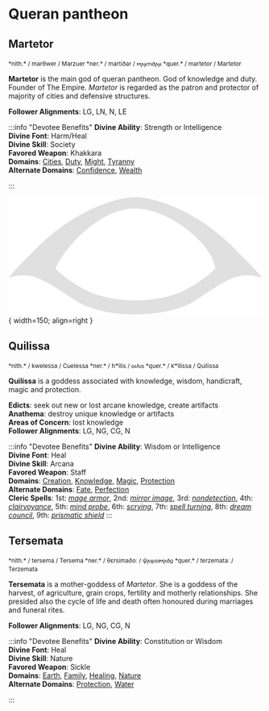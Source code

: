 # Queran pantheon

## Martetor

<small>
*nith.*  / marθwer / Marzuer  
*ner.*  / martiðar / 𐌼𐌰𐍂𐍄𐌹𐌳𐌰𐍂  
*quer.*  / martetor / Martetor
</small>

**Martetor** is the main god of queran pantheon. God of knowledge and duty. Founder of The Empire. *Martetor* is regarded as the patron and protector of majority of cities and defensive structures.

**Follower Alignments**: LG, LN, N, LE  

:::info "Devotee Benefits"
**Divine Ability**: Strength or Intelligence  
**Divine Font**: Harm/Heal  
**Divine Skill**: Society  
**Favored Weapon**: Khakkara  
**Domains**: [Cities](https://2e.aonprd.com/Domains.aspx?ID=3), [Duty](https://2e.aonprd.com/Domains.aspx?ID=45), [Might](https://2e.aonprd.com/Domains.aspx?ID=20), [Tyranny](https://2e.aonprd.com/Domains.aspx?ID=33)  
**Alternate Domains**: [Confidence](https://2e.aonprd.com/Domains.aspx?ID=4), [Wealth](https://2e.aonprd.com/Domains.aspx?ID=36)
<!-- **Cleric Spells**: 1st: [*mage armor*](https://2e.aonprd.com/Spells.aspx?ID=176), 2nd: [*mirror image*](https://2e.aonprd.com/Spells.aspx?ID=197), 3rd: [*nondetection*](https://2e.aonprd.com/Spells.aspx?ID=209), 4th: [*clairvoyance*](https://2e.aonprd.com/Spells.aspx?ID=40), 5th: [*mind probe*](https://2e.aonprd.com/Spells.aspx?ID=193), 6th: [*scrying*](https://2e.aonprd.com/Spells.aspx?ID=268), 7th: [*spell turning*](https://2e.aonprd.com/Spells.aspx?ID=297), 8th: [*dream council*](https://2e.aonprd.com/Spells.aspx?ID=89), 9th: [*prismatic shield*](https://2e.aonprd.com/Spells.aspx?ID=838) -->
:::

![Quilissa symbol](img/quilissa.svg){ width=150; align=right }

## Quilissa

<small>
*nith.*  / kwelessa / Cuelessa  
*ner.*  / hʷilis / 𐍈𐌹𐌻𐌹𐍃  
*quer.*  / kʷilissa / Quilissa  
</small>

**Quilissa** is a goddess associated with knowledge, wisdom, handicraft, magic and protection.

**Edicts**: seek out new or lost arcane knowledge, create artifacts  
**Anathema**: destroy unique knowledge or artifacts  
**Areas of Concern**: lost knowledge  
**Follower Alignments**: LG, NG, CG, N  

:::info "Devotee Benefits"
**Divine Ability**: Wisdom or Intelligence  
**Divine Font**: Heal  
**Divine Skill**: Arcana  
**Favored Weapon**: Staff  
**Domains**: [Creation](https://2e.aonprd.com/Domains.aspx?ID=5), [Knowledge](https://2e.aonprd.com/Domains.aspx?ID=17), [Magic](https://2e.aonprd.com/Domains.aspx?ID=19), [Protection](https://2e.aonprd.com/Domains.aspx?ID=27)  
**Alternate Domains**: [Fate](https://2e.aonprd.com/Domains.aspx?ID=12), [Perfection](https://2e.aonprd.com/Domains.aspx?ID=26)  
**Cleric Spells**: 1st: [*mage armor*](https://2e.aonprd.com/Spells.aspx?ID=176), 2nd: [*mirror image*](https://2e.aonprd.com/Spells.aspx?ID=197), 3rd: [*nondetection*](https://2e.aonprd.com/Spells.aspx?ID=209), 4th: [*clairvoyance*](https://2e.aonprd.com/Spells.aspx?ID=40), 5th: [*mind probe*](https://2e.aonprd.com/Spells.aspx?ID=193), 6th: [*scrying*](https://2e.aonprd.com/Spells.aspx?ID=268), 7th: [*spell turning*](https://2e.aonprd.com/Spells.aspx?ID=297), 8th: [*dream council*](https://2e.aonprd.com/Spells.aspx?ID=89), 9th: [*prismatic shield*](https://2e.aonprd.com/Spells.aspx?ID=838)
:::

## Tersemata

<small>
*nith.*  / tersema / Tersema  
*ner.*  / θɛrsimaðoː / 𐌸𐌰𐌹𐍂𐍃𐌹𐌼𐌰𐌳𐍉  
*quer.*  / terzemataː / Terzemata
</small>

**Tersemata** is a mother-goddess of *Martetor*. She is a goddess of the harvest, of agriculture, grain crops, fertility and motherly relationships. She presided also the cycle of life and death often honoured during marriages and funeral rites.

**Follower Alignments**: LG, NG, CG, N  

:::info "Devotee Benefits"
**Divine Ability**: Constitution or Wisdom  
**Divine Font**: Heal  
**Divine Skill**: Nature  
**Favored Weapon**: Sickle  
**Domains**: [Earth](https://2e.aonprd.com/Domains.aspx?ID=10), [Family](https://2e.aonprd.com/Domains.aspx?ID=11), [Healing](https://2e.aonprd.com/Domains.aspx?ID=15), [Nature](https://2e.aonprd.com/Domains.aspx?ID=22)  
**Alternate Domains**: [Protection](https://2e.aonprd.com/Domains.aspx?ID=27), [Water](https://2e.aonprd.com/Domains.aspx?ID=35)  
<!-- **Cleric Spells**: 1st: [*mage armor*](https://2e.aonprd.com/Spells.aspx?ID=176), 2nd: [*mirror image*](https://2e.aonprd.com/Spells.aspx?ID=197), 3rd: [*nondetection*](https://2e.aonprd.com/Spells.aspx?ID=209), 4th: [*clairvoyance*](https://2e.aonprd.com/Spells.aspx?ID=40), 5th: [*mind probe*](https://2e.aonprd.com/Spells.aspx?ID=193), 6th: [*scrying*](https://2e.aonprd.com/Spells.aspx?ID=268), 7th: [*spell turning*](https://2e.aonprd.com/Spells.aspx?ID=297), 8th: [*dream council*](https://2e.aonprd.com/Spells.aspx?ID=89), 9th: [*prismatic shield*](https://2e.aonprd.com/Spells.aspx?ID=838) -->
:::
